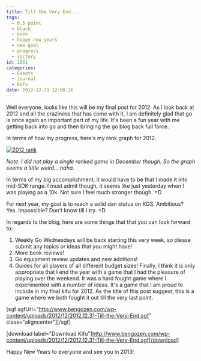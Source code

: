 ```yaml
---
title: Till the Very End...
tags:
  - 0.5 point
  - black
  - even
  - happy new years
  - new goal
  - progress
  - victory
id: 1561
categories:
  - Events
  - Journal
  - Kifu
date: 2012-12-31 12:00:26
---
```


Well everyone, looks like this will be my final post for 2012. As I look back at 2012 and all the craziness that has come with it, I am definitely glad that go is once again an important part of my life. It's been a fun year with me getting back into go and then bringing the go blog back full force.

In terms of how my progress, here's my rank graph for 2012.

[![2012 rank](http://www.bengozen.com/wp-content/uploads/2012/12/2012-rank.png)](http://www.bengozen.com/wp-content/uploads/2012/12/2012-rank.png)

_Note: I did not play a single ranked game in December though. So the graph seems a little weird... haha._

In terms of my big accomplishment, it would have to be that I made it into mid-SDK range. I must admit though, it seems like just yesterday when I was playing as a 10k. Not sure I feel much stronger though. =D

For next year, my goal is to reach a solid dan status on KGS. Ambitious? Yes. Impossible? Don't know till I try. =D

<!--more-->

In regards to the blog, here are some things that that you can look forward to:

1.  Weekly Go Wednesdays will be back starting this very week, so please submit any topics or ideas that you might have!
2.  More book reviews!
3.  Go equipment review updates and new additions!
4.  Guides for all players of all different budget sizes!
Finally, I think it is only appropriate that I end the year with a game that I had the pleasure of playing over the weekend. It was a hard fought game where I experimented with a number of ideas. It's a game that I am proud to include in my final kifu for 2012\. As the title of this post suggest, this is a game where we both fought it out till the very last point.

[sgf sgfUrl="http://www.bengozen.com/wp-content/uploads/2012/12/2012.12.31-Till-the-Very-End.sgf" class="aligncenter"][/sgf]

[download label="Download Kifu"]http://www.bengozen.com/wp-content/uploads/2012/12/2012.12.31-Till-the-Very-End.sgf[/download]

Happy New Years to everyone and see you in 2013!